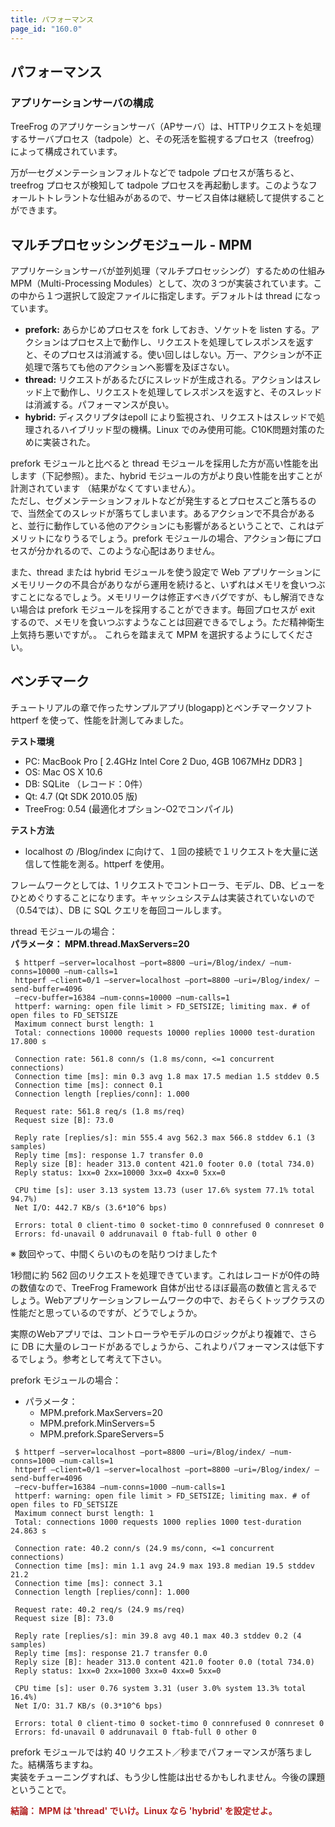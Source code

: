 ```yaml
---
title: パフォーマンス
page_id: "160.0"
---
```


## パフォーマンス

### アプリケーションサーバの構成

TreeFrog のアプリケーションサーバ（APサーバ）は、HTTPリクエストを処理するサーバプロセス（tadpole）と、その死活を監視するプロセス（treefrog）によって構成されています。

万が一セグメンテーションフォルトなどで tadpole プロセスが落ちると、treefrog プロセスが検知して tadpole プロセスを再起動します。このようなフォールトトレラントな仕組みがあるので、サービス自体は継続して提供することができます。

## マルチプロセッシングモジュール  -  MPM

アプリケーションサーバが並列処理（マルチプロセッシング）するための仕組み MPM（Multi-Processing Modules）として、次の３つが実装されています。この中から１つ選択して設定ファイルに指定します。デフォルトは thread になっています。

* **prefork:** あらかじめプロセスを fork しておき、ソケットを listen する。アクションはプロセス上で動作し、リクエストを処理してレスポンスを返すと、そのプロセスは消滅する。使い回しはしない。万一、アクションが不正処理で落ちても他のアクションへ影響を及ぼさない。
* **thread:** リクエストがあるたびにスレッドが生成される。アクションはスレッド上で動作し、リクエストを処理してレスポンスを返すと、そのスレッドは消滅する。パフォーマンスが良い。
* **hybrid:** ディスクリプタはepoll により監視され、リクエストはスレッドで処理されるハイブリッド型の機構。Linux でのみ使用可能。C10K問題対策のために実装された。

prefork モジュールと比べると thread モジュールを採用した方が高い性能を出します（下記参照）。また、hybrid モジュールの方がより良い性能を出すことが計測されています （結果がなくてすいません）。<br>
ただし、セグメンテーションフォルトなどが発生するとプロセスごと落ちるので、当然全てのスレッドが落ちてしまいます。あるアクションで不具合があると、並行に動作している他のアクションにも影響があるということで、これはデメリットになりうるでしょう。prefork モジュールの場合、アクション毎にプロセスが分かれるので、このような心配はありません。

また、thread または hybrid モジュールを使う設定で Web アプリケーションにメモリリークの不具合がありながら運用を続けると、いずれはメモリを食いつぶすことになるでしょう。メモリリークは修正すべきバグですが、もし解消できない場合は prefork モジュールを採用することができます。毎回プロセスが exit するので、メモリを食いつぶすようなことは回避できるでしょう。ただ精神衛生上気持ち悪いですが。。
これらを踏まえて MPM を選択するようにしてください。
 
## ベンチマーク

チュートリアルの章で作ったサンプルアプリ(blogapp)とベンチマークソフト httperf を使って、性能を計測してみました。

**テスト環境**

* PC: MacBook Pro  [ 2.4GHz Intel Core 2 Duo,  4GB 1067MHz DDR3 ]
* OS: Mac OS X 10.6
* DB: SQLite  （レコード：0件）
* Qt: 4.7  (Qt SDK 2010.05 版)
* TreeFrog: 0.54  (最適化オプション-O2でコンパイル)

**テスト方法**

* localhost の /Blog/index に向けて、１回の接続で１リクエストを大量に送信して性能を測る。httperf を使用。

フレームワークとしては、1 リクエストでコントローラ、モデル、DB、ビューをひとめぐりすることになります。キャッシュシステムは実装されていないので（0.54では）、DB に SQL クエリを毎回コールします。

thread モジュールの場合：<br>
**パラメータ： MPM.thread.MaxServers=20**

```
 $ httperf –server=localhost –port=8800 –uri=/Blog/index/ –num-conns=10000 –num-calls=1
 httperf –client=0/1 –server=localhost –port=8800 –uri=/Blog/index/ –send-buffer=4096 
 –recv-buffer=16384 –num-conns=10000 –num-calls=1
 httperf: warning: open file limit > FD_SETSIZE; limiting max. # of open files to FD_SETSIZE
 Maximum connect burst length: 1
 Total: connections 10000 requests 10000 replies 10000 test-duration 17.800 s

 Connection rate: 561.8 conn/s (1.8 ms/conn, <=1 concurrent connections)
 Connection time [ms]: min 0.3 avg 1.8 max 17.5 median 1.5 stddev 0.5
 Connection time [ms]: connect 0.1
 Connection length [replies/conn]: 1.000

 Request rate: 561.8 req/s (1.8 ms/req)
 Request size [B]: 73.0

 Reply rate [replies/s]: min 555.4 avg 562.3 max 566.8 stddev 6.1 (3  samples)
 Reply time [ms]: response 1.7 transfer 0.0
 Reply size [B]: header 313.0 content 421.0 footer 0.0 (total 734.0)
 Reply status: 1xx=0 2xx=10000 3xx=0 4xx=0 5xx=0

 CPU time [s]: user 3.13 system 13.73 (user 17.6% system 77.1% total 94.7%)
 Net I/O: 442.7 KB/s (3.6*10^6 bps)

 Errors: total 0 client-timo 0 socket-timo 0 connrefused 0 connreset 0
 Errors: fd-unavail 0 addrunavail 0 ftab-full 0 other 0
```

※ 数回やって、中間くらいのものを貼りつけました↑

1秒間に約 562 回のリクエストを処理できています。これはレコードが0件の時の数値なので、TreeFrog Framework 自体が出せるほぼ最高の数値と言えるでしょう。Webアプリケーションフレームワークの中で、おそらくトップクラスの性能だと思っているのですが、どうでしょうか。

実際のWebアプリでは、コントローラやモデルのロジックがより複雑で、さらに DB に大量のレコードがあるでしょうから、これよりパフォーマンスは低下するでしょう。参考として考えて下さい。

prefork モジュールの場合：

* パラメータ：
  - MPM.prefork.MaxServers=20
  - MPM.prefork.MinServers=5
  - MPM.prefork.SpareServers=5

```
 $ httperf –server=localhost –port=8800 –uri=/Blog/index/ –num-conns=1000 –num-calls=1
 httperf –client=0/1 –server=localhost –port=8800 –uri=/Blog/index/ –send-buffer=4096 
 –recv-buffer=16384 –num-conns=1000 –num-calls=1
 httperf: warning: open file limit > FD_SETSIZE; limiting max. # of open files to FD_SETSIZE
 Maximum connect burst length: 1
 Total: connections 1000 requests 1000 replies 1000 test-duration 24.863 s

 Connection rate: 40.2 conn/s (24.9 ms/conn, <=1 concurrent connections)
 Connection time [ms]: min 1.1 avg 24.9 max 193.8 median 19.5 stddev 21.2
 Connection time [ms]: connect 3.1
 Connection length [replies/conn]: 1.000

 Request rate: 40.2 req/s (24.9 ms/req)
 Request size [B]: 73.0

 Reply rate [replies/s]: min 39.8 avg 40.1 max 40.3 stddev 0.2 (4 samples)
 Reply time [ms]: response 21.7 transfer 0.0
 Reply size [B]: header 313.0 content 421.0 footer 0.0 (total 734.0)
 Reply status: 1xx=0 2xx=1000 3xx=0 4xx=0 5xx=0

 CPU time [s]: user 0.76 system 3.31 (user 3.0% system 13.3% total 16.4%)
 Net I/O: 31.7 KB/s (0.3*10^6 bps)

 Errors: total 0 client-timo 0 socket-timo 0 connrefused 0 connreset 0
 Errors: fd-unavail 0 addrunavail 0 ftab-full 0 other 0
```
 
prefork モジュールでは約 40 リクエスト／秒までパフォーマンスが落ちました。結構落ちますね。<br>
実装をチューニングすれば、もう少し性能は出せるかもしれません。今後の課題ということで。

<span style="color: #b22222">**結論： MPM は 'thread' でいけ。Linux なら 'hybrid' を設定せよ。** </span>